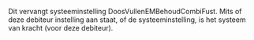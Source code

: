 Dit vervangt systeeminstelling DoosVullenEMBehoudCombiFust. Mits of deze debiteur instelling aan staat, of de systeeminstelling, is het systeem van kracht (voor deze debiteur).
